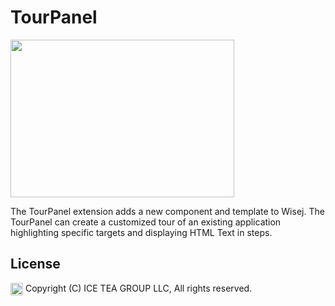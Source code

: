 TourPanel
====

<img src="https://raw.githubusercontent.com/iceteagroup/wisej-extensions/master/Support/Images/TourPanel.png" width="358" height="252">

The TourPanel extension adds a new component and template to Wisej. The TourPanel can create a customized tour of an existing application highlighting specific targets and displaying HTML Text in steps.

License
-------
<img src="http://iceteagroup.com/wp-content/uploads/2017/01/Square-64x64-trasp.png" height="20" align="top"> Copyright (C) ICE TEA GROUP LLC, All rights reserved.
